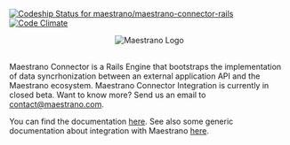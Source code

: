 [ ![Codeship Status for maestrano/maestrano-connector-rails](https://codeship.com/projects/e7990b70-b04d-0133-c4e7-5e399acd7f73/status?branch=master)](https://codeship.com/projects/132645)
[![Code Climate](https://codeclimate.com/github/maestrano/maestrano-connector-rails/badges/gpa.svg)](https://codeclimate.com/github/maestrano/maestrano-connector-rails)

<p align="center">
  <img src="https://raw.github.com/maestrano/maestrano-connector-rails/master/maestrano.png" alt="Maestrano Logo">
  <br/>
  <br/>
</p>

Maestrano Connector is a Rails Engine that bootstraps the implementation of data syncrhonization between an external application API and the Maestrano ecosystem.
Maestrano Connector Integration is currently in closed beta. Want to know more? Send us an email to <contact@maestrano.com>.

You can find the documentation [here](https://maestrano.atlassian.net/wiki/display/CONNECAPIV2/Maestrano+connector+framework+-+rails). See also some generic documentation about integration with Maestrano [here](https://maestrano.atlassian.net/wiki/display/CONNECAPIV2/Maestrano+Developers).
